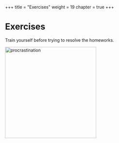 +++
title = "Exercises"
weight = 19
chapter = true
+++

# Exercises

Train yourself before trying to resolve the homeworks.

<img src="https://media.giphy.com/media/1iTH1WIUjM0VATSw/giphy.gif" alt="procrastination" width="300px"/> 
